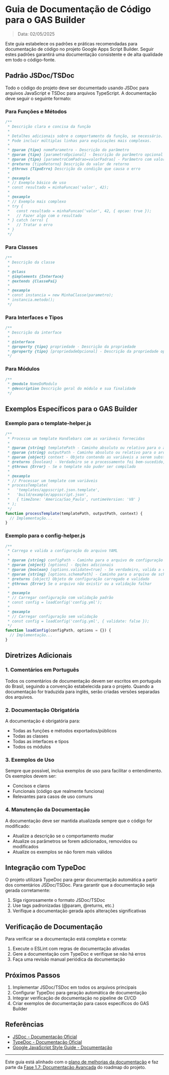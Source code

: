 # Guia de Documentação de Código para o GAS Builder

> Data: 02/05/2025

Este guia estabelece os padrões e práticas recomendadas para documentação de código no projeto Google Apps Script Builder. Seguir estes padrões garantirá uma documentação consistente e de alta qualidade em todo o código-fonte.

## Padrão JSDoc/TSDoc

Todo o código do projeto deve ser documentado usando JSDoc para arquivos JavaScript e TSDoc para arquivos TypeScript. A documentação deve seguir o seguinte formato:

### Para Funções e Métodos

```typescript
/**
 * Descrição clara e concisa da função
 * 
 * Detalhes adicionais sobre o comportamento da função, se necessário.
 * Pode incluir múltiplas linhas para explicações mais complexas.
 * 
 * @param {tipo} nomeParametro - Descrição do parâmetro
 * @param {tipo} [parametroOpcional] - Descrição do parâmetro opcional
 * @param {tipo} [parametroComPadrao=valorPadrao] - Parâmetro com valor padrão
 * @returns {tipoRetorno} Descrição do valor de retorno
 * @throws {TipoErro} Descrição da condição que causa o erro
 * 
 * @example
 * // Exemplo básico de uso
 * const resultado = minhaFuncao('valor', 42);
 * 
 * @example
 * // Exemplo mais complexo
 * try {
 *   const resultado = minhaFuncao('valor', 42, { opcao: true });
 *   // Fazer algo com o resultado
 * } catch (erro) {
 *   // Tratar o erro
 * }
 */
```

### Para Classes

```typescript
/**
 * Descrição da classe
 * 
 * @class
 * @implements {Interface}
 * @extends {ClassePai}
 * 
 * @example
 * const instancia = new MinhaClasse(parametro);
 * instancia.metodo();
 */
```

### Para Interfaces e Tipos

```typescript
/**
 * Descrição da interface
 * 
 * @interface
 * @property {tipo} propriedade - Descrição da propriedade
 * @property {tipo} [propriedadeOpcional] - Descrição da propriedade opcional
 */
```

### Para Módulos

```typescript
/**
 * @module NomeDoModulo
 * @description Descrição geral do módulo e sua finalidade
 */
```

## Exemplos Específicos para o GAS Builder

### Exemplo para o template-helper.js

```typescript
/**
 * Processa um template Handlebars com as variáveis fornecidas
 * 
 * @param {string} templatePath - Caminho absoluto ou relativo para o arquivo de template
 * @param {string} outputPath - Caminho absoluto ou relativo para o arquivo de saída
 * @param {object} context - Objeto contendo as variáveis a serem substituídas no template
 * @returns {boolean} - Verdadeiro se o processamento foi bem-sucedido, falso caso contrário
 * @throws {Error} - Se o template não puder ser compilado
 * 
 * @example
 * // Processar um template com variáveis
 * processTemplate(
 *   'templates/appsscript.json.template',
 *   'build/example/appsscript.json',
 *   { timeZone: 'America/Sao_Paulo', runtimeVersion: 'V8' }
 * );
 */
function processTemplate(templatePath, outputPath, context) {
  // Implementação...
}
```

### Exemplo para o config-helper.js

```typescript
/**
 * Carrega e valida a configuração do arquivo YAML
 * 
 * @param {string} configPath - Caminho para o arquivo de configuração YAML
 * @param {object} [options] - Opções adicionais
 * @param {boolean} [options.validate=true] - Se verdadeiro, valida a configuração contra o schema
 * @param {string} [options.schemaPath] - Caminho para o arquivo de schema JSON (opcional)
 * @returns {object} Objeto de configuração carregado e validado
 * @throws {Error} Se o arquivo não existir ou a validação falhar
 * 
 * @example
 * // Carregar configuração com validação padrão
 * const config = loadConfig('config.yml');
 * 
 * @example
 * // Carregar configuração sem validação
 * const config = loadConfig('config.yml', { validate: false });
 */
function loadConfig(configPath, options = {}) {
  // Implementação...
}
```

## Diretrizes Adicionais

### 1. Comentários em Português

Todos os comentários de documentação devem ser escritos em português do Brasil, seguindo a convenção estabelecida para o projeto. Quando a documentação for traduzida para inglês, serão criadas versões separadas dos arquivos.

### 2. Documentação Obrigatória

A documentação é obrigatória para:
- Todas as funções e métodos exportados/públicos
- Todas as classes
- Todas as interfaces e tipos
- Todos os módulos

### 3. Exemplos de Uso

Sempre que possível, inclua exemplos de uso para facilitar o entendimento. Os exemplos devem ser:
- Concisos e claros
- Funcionais (código que realmente funciona)
- Relevantes para casos de uso comuns

### 4. Manutenção da Documentação

A documentação deve ser mantida atualizada sempre que o código for modificado:
- Atualize a descrição se o comportamento mudar
- Atualize os parâmetros se forem adicionados, removidos ou modificados
- Atualize os exemplos se não forem mais válidos

## Integração com TypeDoc

O projeto utilizará TypeDoc para gerar documentação automática a partir dos comentários JSDoc/TSDoc. Para garantir que a documentação seja gerada corretamente:

1. Siga rigorosamente o formato JSDoc/TSDoc
2. Use tags padronizadas (@param, @returns, etc.)
3. Verifique a documentação gerada após alterações significativas

## Verificação de Documentação

Para verificar se a documentação está completa e correta:

1. Execute o ESLint com regras de documentação ativadas
2. Gere a documentação com TypeDoc e verifique se não há erros
3. Faça uma revisão manual periódica da documentação

## Próximos Passos

1. Implementar JSDoc/TSDoc em todos os arquivos principais
2. Configurar TypeDoc para geração automática de documentação
3. Integrar verificação de documentação no pipeline de CI/CD
4. Criar exemplos de documentação para casos específicos do GAS Builder

## Referências

- [JSDoc - Documentação Oficial](https://jsdoc.app/)
- [TypeDoc - Documentação Oficial](https://typedoc.org/)
- [Google JavaScript Style Guide - Documentação](https://google.github.io/styleguide/jsguide.html#jsdoc)

---

Este guia está alinhado com o [plano de melhorias da documentação](./17-plano-melhorias-documentacao.md) e faz parte da [Fase 1.7: Documentação Avançada](./00-roadmap-gas-builder.md) do roadmap do projeto.
